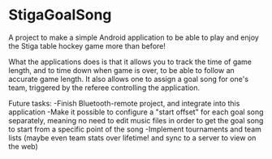 StigaGoalSong
=============

A project to make a simple Android application to be able to play and enjoy the Stiga table hockey game more than before!


What the applications does is that it allows you to track the time of game length, and to time down when game is over, to be able to follow an accurate game length. It also allows one to assign a goal song for one's team, triggered by the referee controlling the application.

Future tasks:
-Finish Bluetooth-remote project, and integrate into this application
-Make it possible to configure a "start offset" for each goal song separately, meaning no need to edit music files in order to get the goal song to start from a specific point of the song
-Implement tournaments and team lists (maybe even team stats over lifetime! and sync to a server to view on the web)
